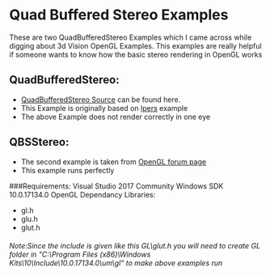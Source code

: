# Quad Buffered Stereo Examples

These are two QuadBufferedStereo Examples which I came across while digging about  3d Vision OpenGL Examples. This examples are really helpful if someone wants to know how the basic stereo rendering in OpenGL works

## QuadBufferedStereo:
- [QuadBufferedStereo Source](https://github.com/iebeid/quad-buffered-stereo "Example1 Source") can be found here.
- This Example is originally based on  [Ipers](http://www.gali-3d.com/archive/articles/StereoOpenGL/StereoscopicOpenGLTutorial.php "Ipers") example
- The above Example does not render correctly in one eye

## QBSStereo:
- The second example is taken from [OpenGL forum page](https://www.opengl.org/discussion_boards/archive/index.php/t-171258.html "OpenGL forum page")
- This example runs perfectly


###Requirements:
Visual Studio 2017 Community
Windows SDK 10.0.17134.0
OpenGL Dependancy Libraries:
- gl.h
- glu.h
- glut.h


###### Note:Since the include is given like this GL\glut.h you will need to create GL folder in "C:\Program Files (x86)\Windows Kits\10\Include\10.0.17134.0\um\gl" to make above examples run